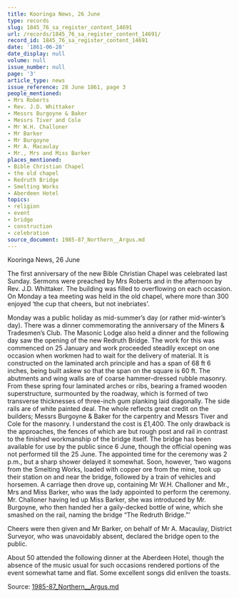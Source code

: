 ```yaml
---
title: Kooringa News, 26 June
type: records
slug: 1845_76_sa_register_content_14691
url: /records/1845_76_sa_register_content_14691/
record_id: 1845_76_sa_register_content_14691
date: '1861-06-28'
date_display: null
volume: null
issue_number: null
page: '3'
article_type: news
issue_reference: 28 June 1861, page 3
people_mentioned:
- Mrs Roberts
- Rev. J.D. Whittaker
- Messrs Burgoyne & Baker
- Messrs Tiver and Cole
- Mr W.H. Challoner
- Mr Barker
- Mr Burgoyne
- Mr A. Macaulay
- Mr., Mrs and Miss Barker
places_mentioned:
- Bible Christian Chapel
- the old chapel
- Redruth Bridge
- Smelting Works
- Aberdeen Hotel
topics:
- religion
- event
- bridge
- construction
- celebration
source_document: 1985-87_Northern__Argus.md
---
```


Kooringa News, 26 June

The first anniversary of the new Bible Christian Chapel was celebrated last Sunday.  Sermons were preached by Mrs Roberts and in the afternoon by Rev. J.D. Whittaker.  The building was filled to overflowing on each occasion.  On Monday a tea meeting was held in the old chapel, where more than 300 enjoyed ‘the cup that cheers, but not inebriates’.

Monday was a public holiday as mid-summer’s day (or rather mid-winter’s day).  There was a dinner commemorating the anniversary of the Miners & Tradesmen’s Club.  The Masonic Lodge also held a dinner and the following day saw the opening of the new Redruth Bridge.  The work for this was commenced on 25 January and work proceeded steadily except on one occasion when workmen had to wait for the delivery of material.  It is constructed on the laminated arch principle and has a span of 68 ft 6 inches, being built askew so that the span on the square is 60 ft.  The abutments and wing walls are of coarse hammer-dressed rubble masonry.  From these spring four laminated arches or ribs, bearing a framed wooden superstructure, surmounted by the roadway, which is formed of two transverse thicknesses of three-inch gum planking laid diagonally.  The side rails are of white painted deal.  The whole reflects great credit on the builders; Messrs Burgoyne & Baker for the carpentry and Messrs Tiver and Cole for the masonry.  I understand the cost is £1,400.  The only drawback is the approaches, the fences of which are but rough post and rail in contrast to the finished workmanship of the bridge itself.  The bridge has been available for use by the public since 6 June, though the official opening was not performed till the 25 June.  The appointed time for the ceremony was 2 p.m., but a sharp shower delayed it somewhat.  Soon, however, ‘two wagons from the Smelting Works, loaded with copper ore from the mine, took up their station on and near the bridge, followed by a train of vehicles and horsemen.  A carriage then drove up, containing Mr W.H. Challoner and Mr., Mrs and Miss Barker, who was the lady appointed to perform the ceremony.  Mr. Challoner having led up Miss Barker, she was introduced by Mr. Burgoyne, who then handed her a gaily-decked bottle of wine, which she smashed on the rail, naming the bridge “The Redruth Bridge.”’

Cheers were then given and Mr Barker, on behalf of Mr A. Macaulay, District Surveyor, who was unavoidably absent, declared the bridge open to the public.

About 50 attended the following dinner at the Aberdeen Hotel, though the absence of the music usual for such occasions rendered portions of the event somewhat tame and flat.  Some excellent songs did enliven the toasts.

Source: [1985-87_Northern__Argus.md](/downloads/markdown/1985-87_Northern__Argus.md)
